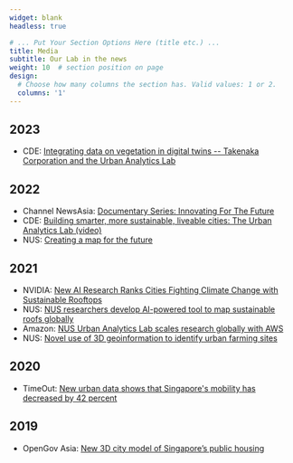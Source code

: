 ```yaml
---
widget: blank
headless: true

# ... Put Your Section Options Here (title etc.) ...
title: Media
subtitle: Our Lab in the news
weight: 10  # section position on page
design:
  # Choose how many columns the section has. Valid values: 1 or 2.
  columns: '1'
---
```


## 2023

* CDE: [Integrating data on vegetation in digital twins -- Takenaka Corporation and the Urban Analytics Lab](https://www.linkedin.com/feed/update/urn:li:activity:7056460703796260864/)

## 2022

* Channel NewsAsia: [Documentary Series: Innovating For The Future](https://medicine.nus.edu.sg/nursing/2022/05/cna-documentary-series-innovating-for-the-future/)
* CDE: [Building smarter, more sustainable, liveable cities: The Urban Analytics Lab (video)](https://vimeo.com/764033095)
* NUS: [Creating a map for the future](https://news.nus.edu.sg/creating-a-map-for-the-future)

## 2021

* NVIDIA: [New AI Research Ranks Cities Fighting Climate Change with Sustainable Rooftops](https://developer.nvidia.com/blog/new-ai-research-ranks-cities-fighting-climate-change-with-sustainable-rooftops/)
* NUS: [NUS researchers develop AI-powered tool to map sustainable roofs globally](https://news.nus.edu.sg/nus-researchers-develop-ai-powered-tool-to-map-sustainable-roofs-globally/)
* Amazon: [NUS Urban Analytics Lab scales research globally with AWS](https://aws.amazon.com/blogs/publicsector/nus-urban-analytics-lab-scales-research-globally-aws/)
* NUS: [Novel use of 3D geoinformation to identify urban farming sites](https://news.nus.edu.sg/novel-use-of-3d-geoinformation-to-identify-urban-farming-sites/)

## 2020

* TimeOut: [New urban data shows that Singapore's mobility has decreased by 42 percent](https://www.timeout.com/singapore/news/new-urban-data-shows-that-singapores-mobility-has-decreased-by-42-percent-041520)

## 2019

* OpenGov Asia: [New 3D city model of Singapore’s public housing](https://opengovasia.com/new-3d-city-model-of-singapores-public-housing/)